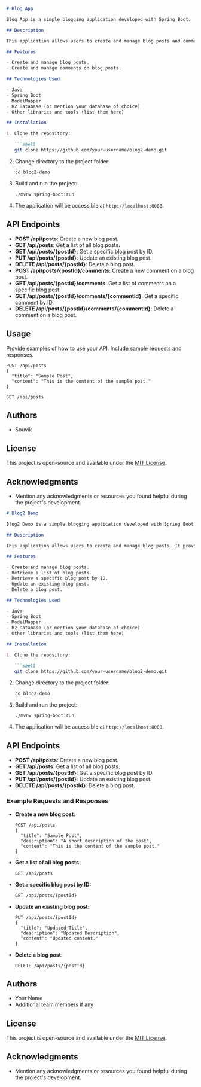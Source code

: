 
```markdown
# Blog App

Blog App is a simple blogging application developed with Spring Boot.

## Description

This application allows users to create and manage blog posts and comments. It provides RESTful API endpoints for creating, reading, updating, and deleting posts and comments.

## Features

- Create and manage blog posts.
- Create and manage comments on blog posts.

## Technologies Used

- Java
- Spring Boot
- ModelMapper
- H2 Database (or mention your database of choice)
- Other libraries and tools (list them here)

## Installation

1. Clone the repository:

   ```shell
   git clone https://github.com/your-username/blog2-demo.git
   ```

2. Change directory to the project folder:

   ```shell
   cd blog2-demo
   ```

3. Build and run the project:

   ```shell
   ./mvnw spring-boot:run
   ```

4. The application will be accessible at `http://localhost:8080`.

## API Endpoints

- **POST /api/posts**: Create a new blog post.
- **GET /api/posts**: Get a list of all blog posts.
- **GET /api/posts/{postId}**: Get a specific blog post by ID.
- **PUT /api/posts/{postId}**: Update an existing blog post.
- **DELETE /api/posts/{postId}**: Delete a blog post.
- **POST /api/posts/{postId}/comments**: Create a new comment on a blog post.
- **GET /api/posts/{postId}/comments**: Get a list of comments on a specific blog post.
- **GET /api/posts/{postId}/comments/{commentId}**: Get a specific comment by ID.
- **DELETE /api/posts/{postId}/comments/{commentId}**: Delete a comment on a blog post.

## Usage

Provide examples of how to use your API. Include sample requests and responses.

```http
POST /api/posts
{
  "title": "Sample Post",
  "content": "This is the content of the sample post."
}
```

```http
GET /api/posts
```

## Authors

- Souvik

## License

This project is open-source and available under the [MIT License](LICENSE).

## Acknowledgments

- Mention any acknowledgments or resources you found helpful during the project's development.


```markdown
# Blog2 Demo

Blog2 Demo is a simple blogging application developed with Spring Boot.

## Description

This application allows users to create and manage blog posts. It provides RESTful API endpoints for creating, reading, updating, and deleting posts.

## Features

- Create and manage blog posts.
- Retrieve a list of blog posts.
- Retrieve a specific blog post by ID.
- Update an existing blog post.
- Delete a blog post.

## Technologies Used

- Java
- Spring Boot
- ModelMapper
- H2 Database (or mention your database of choice)
- Other libraries and tools (list them here)

## Installation

1. Clone the repository:

   ```shell
   git clone https://github.com/your-username/blog2-demo.git
   ```

2. Change directory to the project folder:

   ```shell
   cd blog2-demo
   ```

3. Build and run the project:

   ```shell
   ./mvnw spring-boot:run
   ```

4. The application will be accessible at `http://localhost:8080`.

## API Endpoints

- **POST /api/posts**: Create a new blog post.
- **GET /api/posts**: Get a list of all blog posts.
- **GET /api/posts/{postId}**: Get a specific blog post by ID.
- **PUT /api/posts/{postId}**: Update an existing blog post.
- **DELETE /api/posts/{postId}**: Delete a blog post.

### Example Requests and Responses

- **Create a new blog post:**

  ```http
  POST /api/posts
  {
    "title": "Sample Post",
    "description": "A short description of the post",
    "content": "This is the content of the sample post."
  }
  ```

- **Get a list of all blog posts:**

  ```http
  GET /api/posts
  ```

- **Get a specific blog post by ID:**

  ```http
  GET /api/posts/{postId}
  ```

- **Update an existing blog post:**

  ```http
  PUT /api/posts/{postId}
  {
    "title": "Updated Title",
    "description": "Updated Description",
    "content": "Updated content."
  }
  ```

- **Delete a blog post:**

  ```http
  DELETE /api/posts/{postId}
  ```

## Authors

- Your Name
- Additional team members if any

## License

This project is open-source and available under the [MIT License](LICENSE).

## Acknowledgments

- Mention any acknowledgments or resources you found helpful during the project's development.

```
